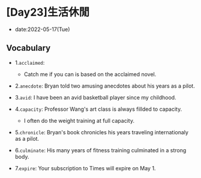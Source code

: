 # [Day23]生活休閒

* date:2022-05-17(Tue)

## Vocabulary

* 1.`acclaimed`: 
    * Catch me if you can is based on the acclaimed novel.

* 2.`anecdote`: Bryan told two amusing anecdotes about his years as a pilot.

* 3.`avid`: I have been an avid basketball player since my childhood.

* 4.`capacity`: Professor Wang's art class is always fillded to capacity.
    * I often do the weight training at full capacity.

* 5.`chronicle`: Bryan's book chronicles his years traveling internationaly as a pilot.

* 6.`culminate`: His many years of fitness training culminated in a strong body.

* 7.`expire`: Your subscription to Times will expire on May 1.

